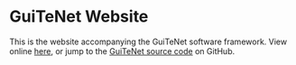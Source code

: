 # GuiTeNet Website

This is the website accompanying the GuiTeNet software framework. View online [here](https://guitenet.github.io), or jump to the [GuiTeNet source code](https://github.com/GuiTeNet/guitenet) on GitHub.
